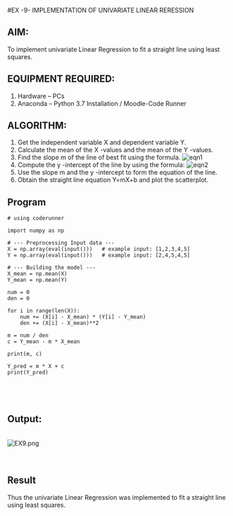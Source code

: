 
#EX -9- IMPLEMENTATION OF UNIVARIATE LINEAR RERESSION
## AIM:
To implement univariate Linear Regression to fit a straight line using least squares.
## EQUIPMENT REQUIRED:
1.	Hardware – PCs
2.	Anaconda – Python 3.7 Installation / Moodle-Code Runner
## ALGORITHM:
1.	Get the independent variable X and dependent variable Y.
2.	Calculate the mean of the X -values and the mean of the Y -values.
3.	Find the slope m of the line of best fit using the formula.
 ![eqn1](./eq1.jpg)
4.	Compute the y -intercept of the line by using the formula:
![eqn2](./eq2.jpg)  
5.	Use the slope m and the y -intercept to form the equation of the line.
6.	Obtain the straight line equation Y=mX+b and plot the scatterplot.
## Program
```
# using coderunner

import numpy as np

# --- Preprocessing Input data ---
X = np.array(eval(input()))   # example input: [1,2,3,4,5]
Y = np.array(eval(input()))   # example input: [2,4,5,4,5]

# --- Building the model ---
X_mean = np.mean(X)
Y_mean = np.mean(Y)

num = 0
den = 0

for i in range(len(X)):
    num += (X[i] - X_mean) * (Y[i] - Y_mean)
    den += (X[i] - X_mean)**2

m = num / den
c = Y_mean - m * X_mean

print(m, c)

Y_pred = m * X + c
print(Y_pred)





```
## Output:
</br>![EX9.png]()
</br>
</br>
</br>

## Result
Thus the univariate Linear Regression was implemented to fit a straight line using least squares.
